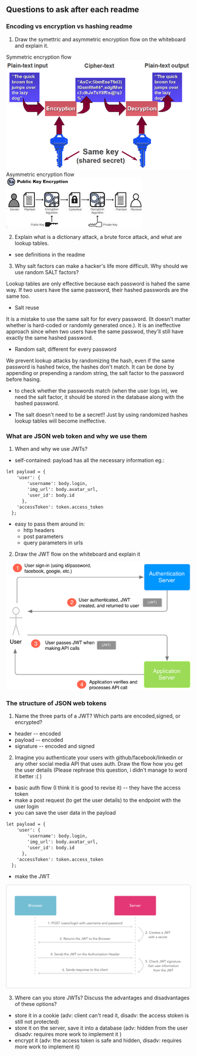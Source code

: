 ## Questions to ask after each readme

### Encoding vs encryption vs hashing readme

1. Draw the symettric and asymmetric encryption flow on the whiteboard and explain it.

Symmetric encryption flow
![Symmetric encryption](../imgs/symmetric_encryption.png)
Asymmetric encryption flow
![Asymmetric encryption](../imgs/asymmetric_encryption2.jpg)

2. Explain what is a dictionary attack, a brute force attack, and what are lookup tables.

- see definitions in the readme

3. Why salt factors can make a hacker's life more difficult. Why should we use random SALT factors?


Lookup tables are only effective because each password is hahed the same way. If two users have the same password, their hashed passwords are the same too.

- Salt reuse

It is a mistake to use the same salt for for every password. (It doesn't matter whether is hard-coded or randomly generated once.). It is an ineffective approach since when two users have the same passwod, they'll still have exactly the same hashed password.

- Random salt, different for every password  

We prevent lookup attacks by randomizing the hash, even if the same password is hashed twice, the hashes don't match. It can be done by appending or prepending a random string, the salt factor to the password before hasing.

- to check whether the passwords match (when the user logs in), we need the salt factor, it should be stored in the database along with the hashed password.

- The salt doesn't need to be a secret!! Just by using randomized hashes lookup tables will become ineffective.

### What are JSON web token and why we use them

1. When and why we use JWTs?
  - self-contained: payload has all the necessary information eg.:
  ```
  let payload = {
      'user': {
          'username': body.login,
          'img_url': body.avatar_url,
          'user_id': body.id
        },
      'accessToken': token.access_token
    };
  ```
  - easy to pass them around in:
      - http headers
      - post parameters
      - query parameters in urls


2. Draw the JWT flow on the whiteboard and explain it

![JSON Web Token flow](../imgs/jwts_explained.png)

### The structure of JSON web tokens

1. Name the three parts of a JWT? Which parts are encoded,signed, or encrypted?
  - header -- encoded
  - payload -- encoded
  - signature -- encoded and signed  

2. Imagine you authenticate your users with github/facebook/linkedin or any other social media API that uses auth. Draw the flow how you get the user details (Please rephrase this question, i didn't manage to word it better :( )

- basic auth flow (I think it is good to revise it) -- they have the access token
- make a post request (to get the user details) to the endpoint with the user login
- you can save the user data in the payload
```
let payload = {
    'user': {
        'username': body.login,
        'img_url': body.avatar_url,
        'user_id': body.id
      },
    'accessToken': token.access_token
  };
```
- make the JWT

![JWT flow](../imgs/jwt-flow.png)

3. Where can you store JWTs? Discuss the advantages and disadvantages of these options?

  - store it in a cookie (adv: client can't read it, disadv: the access stoken is still not protected)
  - store it on the server, save it into a database (adv: hidden from the user disadv: requires more work to implement it )
  - encrypt it (adv: the access token is safe and hidden, disadv: requires more work to implement it)
